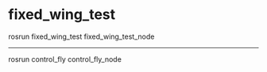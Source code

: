 # fixed_wing_test
rosrun fixed_wing_test fixed_wing_test_node
***
rosrun control_fly control_fly_node
